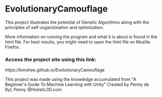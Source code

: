 # EvolutionaryCamouflage

This project illustrates the potential of Genetic Algorithms along with the principles of self-organizination and optimization.

More information on running the program and what it is about is found in the html file.
For best results, you might need to open the html file on Mozilla Firefox.

<h3> Access the project site using this link: </h3> 
<p> https://kmohee.github.io/EvolutionaryCamouflage </p>

This project was made using the knowledge accumulated from "A Beginner's Guide To Machine Learning with Unity"
Created by Penny de Byl, Penny @Holistic3D.com
